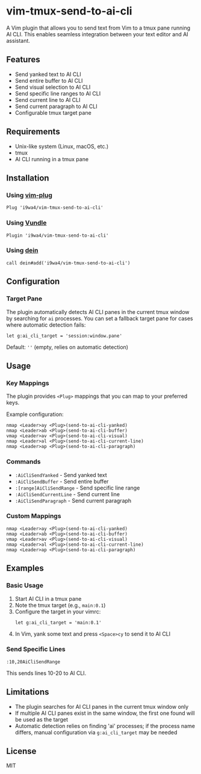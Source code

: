 # vim-tmux-send-to-ai-cli

A Vim plugin that allows you to send text from Vim to a tmux pane running AI CLI. This enables seamless integration between your text editor and AI assistant.

## Features

- Send yanked text to AI CLI
- Send entire buffer to AI CLI
- Send visual selection to AI CLI
- Send specific line ranges to AI CLI
- Send current line to AI CLI
- Send current paragraph to AI CLI
- Configurable tmux target pane

## Requirements

- Unix-like system (Linux, macOS, etc.)
- tmux
- AI CLI running in a tmux pane

## Installation

### Using [vim-plug](https://github.com/junegunn/vim-plug)

```vim
Plug 'i9wa4/vim-tmux-send-to-ai-cli'
```

### Using [Vundle](https://github.com/VundleVim/Vundle.vim)

```vim
Plugin 'i9wa4/vim-tmux-send-to-ai-cli'
```

### Using [dein](https://github.com/Shougo/dein.vim)

```vim
call dein#add('i9wa4/vim-tmux-send-to-ai-cli')
```

## Configuration

### Target Pane

The plugin automatically detects AI CLI panes in the current tmux window by searching for `ai` processes. You can set a fallback target pane for cases where automatic detection fails:

```vim
let g:ai_cli_target = 'session:window.pane'
```

Default: `''` (empty, relies on automatic detection)

## Usage

### Key Mappings

The plugin provides `<Plug>` mappings that you can map to your preferred keys.

Example configuration:
```vim
nmap <Leader>ay <Plug>(send-to-ai-cli-yanked)
nmap <Leader>ab <Plug>(send-to-ai-cli-buffer)
vmap <Leader>av <Plug>(send-to-ai-cli-visual)
nmap <Leader>al <Plug>(send-to-ai-cli-current-line)
nmap <Leader>ap <Plug>(send-to-ai-cli-paragraph)
```

### Commands

- `:AiCliSendYanked` - Send yanked text
- `:AiCliSendBuffer` - Send entire buffer
- `:[range]AiCliSendRange` - Send specific line range
- `:AiCliSendCurrentLine` - Send current line
- `:AiCliSendParagraph` - Send current paragraph

### Custom Mappings

```vim
nmap <Leader>ay <Plug>(send-to-ai-cli-yanked)
nmap <Leader>ab <Plug>(send-to-ai-cli-buffer)
vmap <Leader>av <Plug>(send-to-ai-cli-visual)
nmap <Leader>al <Plug>(send-to-ai-cli-current-line)
nmap <Leader>ap <Plug>(send-to-ai-cli-paragraph)
```

## Examples

### Basic Usage

1. Start AI CLI in a tmux pane
2. Note the tmux target (e.g., `main:0.1`)
3. Configure the target in your vimrc:
   ```vim
   let g:ai_cli_target = 'main:0.1'
   ```
4. In Vim, yank some text and press `<Space>cy` to send it to AI CLI

### Send Specific Lines

```vim
:10,20AiCliSendRange
```

This sends lines 10-20 to AI CLI.

## Limitations

- The plugin searches for AI CLI panes in the current tmux window only
- If multiple AI CLI panes exist in the same window, the first one found will be used as the target
- Automatic detection relies on finding 'ai' processes; if the process name differs, manual configuration via `g:ai_cli_target` may be needed

## License

MIT
